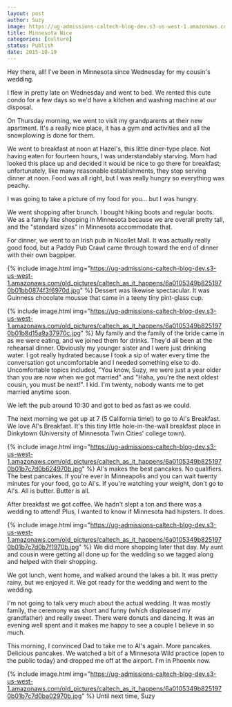 ```yaml
---
layout: post
author: Suzy
image: https://ug-admissions-caltech-blog-dev.s3-us-west-1.amazonaws.com/old_pictures/caltech_as_it_happens/6a0105349b8251970b01bb0874f32c970d.jpg
title: Minnesota Nice 
categories: [culture]
status: Publish
date: 2015-10-19
---
```


Hey there, all!
I've been in Minnesota since Wednesday for my cousin's wedding.

I flew in pretty late on Wednesday and went to bed. We rented this cute condo for a few days so we'd have a kitchen and washing machine at our disposal.

On Thursday morning, we went to visit my grandparents at their new apartment. It's a really nice place, it has a gym and activities and all the snowplowing is done for them.

We went to breakfast at noon at Hazel's, this little diner-type place. Not having eaten for fourteen hours, I was understandably starving. Mom had looked this place up and decided it would be nice to go there for breakfast; unfortunately, like many reasonable establishments, they stop serving dinner at noon. Food was all right, but I was really hungry so everything was peachy.

I was going to take a picture of my food for you... but I was hungry.

We went shopping after brunch. I bought hiking boots and regular boots. We as a family like shopping in Minnesota because we are overall pretty tall, and the "standard sizes" in Minnesota accommodate that.

For dinner, we went to an Irish pub in Nicollet Mall. It was actually really good food, but a Paddy Pub Crawl came through toward the end of dinner with their own bagpiper.


{% include image.html img="https://ug-admissions-caltech-blog-dev.s3-us-west-1.amazonaws.com/old_pictures/caltech_as_it_happens/6a0105349b8251970b01bb0874f3f6970d.jpg" %}
Dessert was likewise spectacular. It was Guinness chocolate mousse that came in a teeny tiny pint-glass cup.


{% include image.html img="https://ug-admissions-caltech-blog-dev.s3-us-west-1.amazonaws.com/old_pictures/caltech_as_it_happens/6a0105349b8251970b01b8d15a9a37970c.jpg" %}
My family and the family of the bride came in as we were eating, and we joined them for drinks. They'd all been at the rehearsal dinner. Obviously my younger sister and I were just drinking water. I got really hydrated because I took a sip of water every time the conversation got uncomfortable and I needed something else to do. Uncomfortable topics included, "You know, Suzy, we were just a year older than you are now when we got married" and "Haha, you're the next oldest cousin, you must be next!". I kid. I'm twenty, nobody wants me to get married anytime soon.

We left the pub around 10:30 and got to bed as fast as we could.

The next morning we got up at 7 (5 California time!) to go to Al's Breakfast. We love Al's Breakfast. It's this tiny little hole-in-the-wall breakfast place in Dinkytown (University of Minnesota Twin Cities' college town).


{% include image.html img="https://ug-admissions-caltech-blog-dev.s3-us-west-1.amazonaws.com/old_pictures/caltech_as_it_happens/6a0105349b8251970b01b7c7d0b624970b.jpg" %}
Al's makes the best pancakes. No qualifiers. The best pancakes. If you're ever in Minneapolis and you can wait twenty minutes for your food, go to Al's. If you're watching your weight, don't go to Al's. All is butter. Butter is all.

After breakfast we got coffee. We hadn't slept a ton and there was a wedding to attend! Plus, I wanted to know if Minnesota had hipsters. It does.


{% include image.html img="https://ug-admissions-caltech-blog-dev.s3-us-west-1.amazonaws.com/old_pictures/caltech_as_it_happens/6a0105349b8251970b01b7c7d0b7f1970b.jpg" %}
We did more shopping later that day. My aunt and cousin were getting all done up for the wedding so we tagged along and helped with their shopping.

We got lunch, went home, and walked around the lakes a bit. It was pretty rainy, but we enjoyed it. We got ready for the wedding and went to the wedding.

I'm not going to talk very much about the actual wedding. It was mostly family, the ceremony was short and funny (which displeased my grandfather) and really sweet. There were donuts and dancing. It was an evening well spent and it makes me happy to see a couple I believe in so much.

This morning, I convinced Dad to take me to Al's again. More pancakes. Delicious pancakes. We watched a bit of a Minnesota Wild practice (open to the public today) and dropped me off at the airport. I'm in Phoenix now.


{% include image.html img="https://ug-admissions-caltech-blog-dev.s3-us-west-1.amazonaws.com/old_pictures/caltech_as_it_happens/6a0105349b8251970b01b7c7d0ba02970b.jpg" %}
Until next time,
Suzy

